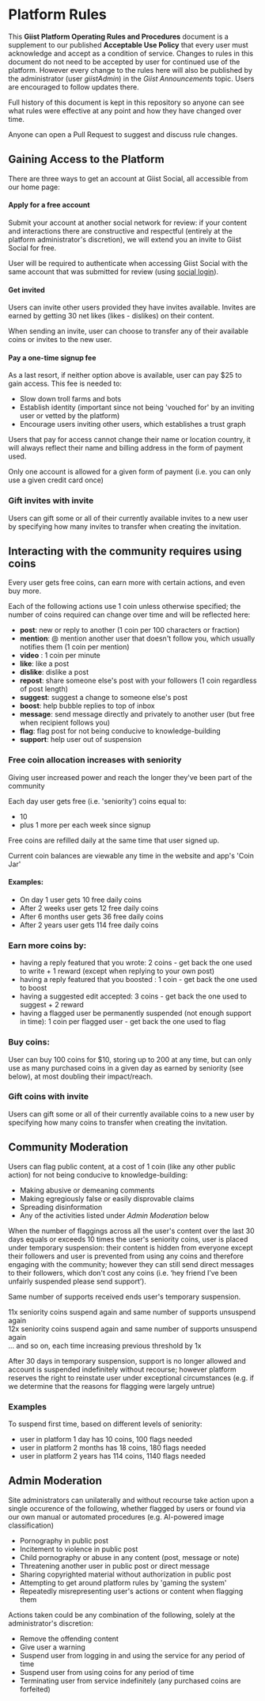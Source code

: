 # Platform Rules

This **Giist Platform Operating Rules and Procedures** document is a supplement to our published **Acceptable Use Policy** that every user must acknowledge and accept as a condition of service.  Changes to rules in this document do not need to be accepted by user for continued use of the platform.  However every change to the rules here will also be published by the administrator (user *giistAdmin*) in the *Giist Announcements* topic.  Users are encouraged to follow updates there.

Full history of this document is kept in this repository so anyone can see what rules were effective at any point and how they have changed over time.

Anyone can open a Pull Request to suggest and discuss rule changes.

## Gaining Access to the Platform

There are three ways to get an account at Giist Social, all accessible from our home page:

#### Apply for a free account

Submit your account at another social network for review: if your content and interactions there are constructive and respectful (entirely at the platform administrator's discretion), we will extend you an invite to Giist Social for free.

User will be required to authenticate when accessing Giist Social with the same account that was submitted for review (using [social login](https://en.wikipedia.org/wiki/Social_login)).

#### Get invited

Users can invite other users provided they have invites available.  Invites are earned by getting 30 net likes (likes - dislikes) on their content.

When sending an invite, user can choose to transfer any of their available coins or invites to the new user.

#### Pay a one-time signup fee

As a last resort, if neither option above is available, user can pay $25 to gain access.  This fee is needed to:

- Slow down troll farms and bots
- Establish identity (important since not being 'vouched for' by an inviting user or vetted by the platform)
- Encourage users inviting other users, which establishes a trust graph

Users that pay for access cannot change their name or location country, it will always reflect their name and billing address in the form of payment used.

Only one account is allowed for a given form of payment (i.e. you can only use a given credit card once)

### Gift invites with invite

Users can gift some or all of their currently available invites to a new user by specifying how many invites to transfer when creating the invitation.

## Interacting with the community requires using coins

Every user gets free coins, can earn more with certain actions, and even buy more.

Each of the following actions use 1 coin unless otherwise specified; the number of coins required can change over time and will be reflected here:

- **post**: new or reply to another (1 coin per 100 characters or fraction)
- **mention**: @ mention another user that doesn't follow you, which usually notifies them (1 coin per mention)
- **video** : 1 coin per minute
- **like**: like a post
- **dislike**: dislike a post
- **repost**: share someone else's post with your followers (1 coin regardless of post length)
- **suggest**: suggest a change to someone else's post
- **boost**: help bubble replies to top of inbox
- **message**: send message directly and privately to another user (but free when recipient follows you)
- **flag**: flag post for not being conducive to knowledge-building
- **support**: help user out of suspension

### Free coin allocation increases with seniority

Giving user increased power and reach the longer they've been part of the community

Each day user gets free (i.e. 'seniority') coins equal to:
- 10
- plus 1 more per each week since signup

Free coins are refilled daily at the same time that user signed up.

Current coin balances are viewable any time in the website and app's 'Coin Jar'

#### Examples:

- On day 1 user gets 10 free daily coins
- After 2 weeks user gets 12 free daily coins
- After 6 months user gets 36 free daily coins
- After 2 years user gets 114 free daily coins

### Earn more coins by:
- having a reply featured that you wrote: 2 coins - get back the one used to write + 1 reward (except when replying to your own post)
- having a reply featured that you boosted : 1 coin - get back the one used to boost
- having a suggested edit accepted: 3 coins - get back the one used to suggest + 2 reward
- having a flagged user be permanently suspended (not enough support in time): 1 coin per flagged user - get back the one used to flag

### Buy coins:

User can buy 100 coins for $10, storing up to 200 at any time, but can only use as many purchased coins in a given day as earned by seniority (see below), at most doubling their impact/reach.

### Gift coins with invite

Users can gift some or all of their currently available coins to a new user by specifying how many coins to transfer when creating the invitation. 

## Community Moderation 

Users can flag public content, at a cost of 1 coin (like any other public action) for not being conducive to knowledge-building: 

- Making abusive or demeaning comments
- Making egregiously false or easily disprovable claims
- Spreading disinformation
- Any of the activities listed under *Admin Moderation* below

When the number of flaggings across all the user's content over the last 30 days equals or exceeds 10 times the user's seniority coins, user is placed under temporary suspension: their content is hidden from everyone except their followers and user is prevented from using any coins and therefore engaging with the community; however they can still send direct messages to their followers, which don't cost any coins (i.e. ‘hey friend I’ve been unfairly suspended please send support’).  

Same number of supports received ends user's temporary suspension.

11x seniority coins suspend again and same number of supports unsuspend again  
12x seniority coins suspend again and same number of supports unsuspend again  
... and so on, each time increasing previous threshold by 1x

After 30 days in temporary suspension, support is no longer allowed and account is suspended indefinitely without recourse; however platform reserves the right to reinstate user under exceptional circumstances (e.g. if we determine that the reasons for flagging were largely untrue)

### Examples

To suspend first time, based on different levels of seniority:
- user in platform 1 day has 10 coins, 100 flags needed
- user in platform 2 months has 18 coins, 180 flags needed
- user in platform 2 years has 114 coins, 1140 flags needed

## Admin Moderation 

Site administrators can unilaterally and without recourse take action upon a single occurence of the following, whether flagged by users or found via our own manual or automated procedures (e.g. AI-powered image classification)

- Pornography in public post
- Incitement to violence in public post
- Child pornography or abuse in any content (post, message or note)
- Threatening another user in public post or direct message
- Sharing copyrighted material without authorization in public post
- Attempting to get around platform rules by 'gaming the system'
- Repeatedly misrepresenting user's actions or content when flagging them

Actions taken could be any combination of the following, solely at the administrator's discretion:

- Remove the offending content
- Give user a warning
- Suspend user from logging in and using the service for any period of time
- Suspend user from using coins for any period of time
- Terminating user from service indefinitely (any purchased coins are forfeited)
